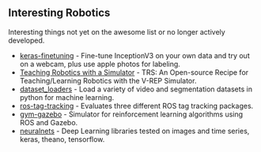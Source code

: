 Interesting Robotics
--------------------

Interesting things not yet on the awesome list or no longer actively developed.

- [keras-finetuning](https://github.com/danielvarga/keras-finetuning) - Fine-tune InceptionV3 on your own data and try out on a webcam, plus use apple photos for labeling.
- [Teaching Robotics with a Simulator](https://github.com/ULgRobotics/trs) - TRS: An Open-source Recipe for Teaching/Learning Robotics with the V-REP Simulator.
- [dataset_loaders](https://github.com/fvisin/dataset_loaders) - Load a variety of video and segmentation datasets in python for machine learning.
- [ros-tag-tracking](https://github.com/ablarry91/ros-tag-tracking) - Evaluates three different ROS tag tracking packages.
- [gym-gazebo](https://github.com/erlerobot/gym-gazebo) - Simulator for reinforcement learning algorithms using ROS and Gazebo.
- [neuralnets](https://github.com/mzaradzki/neuralnets) - Deep Learning libraries tested on images and time series, keras, theano, tensorflow.
